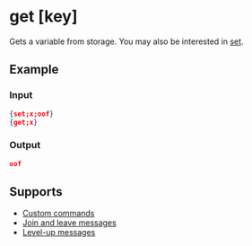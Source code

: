 # get [key]

Gets a variable from storage. You may also be interested in [set](/Variables/Advanced/set/).

## Example

### Input

```json
{set;x;oof}
{get;x}
```

### Output

```json
oof
```

## Supports

* [Custom commands](/Modules/custom_commands/)
* [Join and leave messages](/Modules/join_leave_messages/)
* [Level-up messages](/Modules/levels/)

